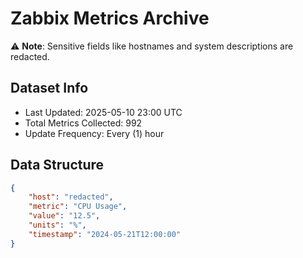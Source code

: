 # Zabbix Metrics Archive

⚠️ **Note**: Sensitive fields like hostnames and system descriptions are redacted.

## Dataset Info
- Last Updated: 2025-05-10 23:00 UTC
- Total Metrics Collected: 992
- Update Frequency: Every (1) hour

## Data Structure
```json
{
    "host": "redacted",
    "metric": "CPU Usage",
    "value": "12.5",
    "units": "%",
    "timestamp": "2024-05-21T12:00:00"
}
```

